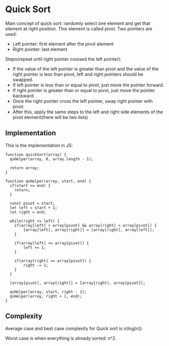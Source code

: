 # Quick Sort

Main concept of quick sort: randomly select one element and get that element at right position.
This element is called pivot. Two pointers are used:
- Left pointer: first element after the pivot element
- Right pointer: last element

Steps(repeat until right pointer crossed the left pointer):
- If the value of the left pointer is greater than pivot and the value of the right pointer
is less than pivot, left and right pointers should be swapped.
- If left pointer is less than or equal to pivot, just move the pointer forward.
- If right pointer is greater than or equal to pivot, just move the pointer backward.
- Once the right pointer cross the left pointer, swap right pointer with pivot.
- After this, apply the same steps to the left and right side elements of the pivot element(there will
be two lists)

## Implementation

This is the implementation in JS:

```
function quickSort(array) {
  qsHelper(array, 0, array.length - 1);
  
  return array;
}

function qsHelper(array, start, end) {
  if(start >= end) {
  	return;
  }
  
  const pivot = start;
  let left = start + 1;
  let right = end;
  
  while(right >= left) {
  	if(array[left] > array[pivot] && array[right] < array[pivot]) {
    	[array[left], array[right]] = [array[right], array[left]];
    }
    
    if(array[left] <= array[pivot]) {
    	left += 1;
    }
    
    if(array[right] >= array[pivot]) {
    	right -= 1;
    }
  }
  
  [array[pivot], array[right]] = [array[right], array[pivot]];
  
  qsHelper(array, start, right - 1);
  qsHelper(array, right + 1, end);
}
```

## Complexity

Average case and best case complexity for Quick sort is n(log(n)).

Worst case is when everything is already sorted: n^2.
